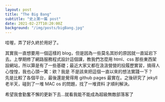 ```yaml
---
layout: post
title: "The Big Bang"
subtitle: "史上第一篇 post"
date: 2021-02-27T10:20:00Z
background: "/img/posts/bigBang.jpg"
---
```


哇喔，弄了好久終於用好了。

其實我一直想要用一個這樣的 blog，但是因為一些莫名其妙的原因就一直延宕下去。上學期修了網路服務程式設計這個課，教我們怎麼用
html、css 那些東西架設網站，所以算是有了一些基礎；最近大家又都在汲汲營營的投履歷實習，搞得人心惶惶，我也心頭一驚：欸？我是
不是該來把這個一直以來的想法實踐一下？  
先是比較了各個平台，最後還是覺得用 github pages 最實在。之後研究了 jekyll 老半天，碰到了一堆 MAC os 的問題，找了一堆資料
才順利解決。

希望我會勤奮不懈的更新下去...就看我能不能成為超級無敵部落客了

<!-- <p>
    Science cuts two ways, of course; its products can be used for both good and
    evil. But there's no turning back from science. The early warnings about
    technological dangers also come from science.
</p>

<p>
    What was most significant about the lunar voyage was not that man set foot
    on the Moon but that they set eye on the earth.
</p>

<p>
    A Chinese tale tells of some men sent to harm a young girl who, upon seeing
    her beauty, become her protectors rather than her violators. That's how I
    felt seeing the Earth for the first time. I could not help but love and
    cherish her.
</p>

<p>
    For those who have seen the Earth from space, and for the hundreds and
    perhaps thousands more who will, the experience most certainly changes your
    perspective. The things that we share in our world are far more valuable
    than those which divide us.
</p>

<h2 class="section-heading">The Final Frontier</h2>

<p>
    There can be no thought of finishing for ‘aiming for the stars.’ Both
    figuratively and literally, it is a task to occupy the generations. And no
    matter how much progress one makes, there is always the thrill of just
    beginning.
</p>

<p>
    There can be no thought of finishing for ‘aiming for the stars.’ Both
    figuratively and literally, it is a task to occupy the generations. And no
    matter how much progress one makes, there is always the thrill of just
    beginning.
</p>

<blockquote class="blockquote">
    The dreams of yesterday are the hopes of today and the reality of tomorrow.
    Science has not yet mastered prophecy. We predict too much for the next year
    and yet far too little for the next ten.
</blockquote>

<p>
    Spaceflights cannot be stopped. This is not the work of any one man or even
    a group of men. It is a historical process which mankind is carrying out in
    accordance with the natural laws of human development.
</p>

<h2 class="section-heading">Reaching for the Stars</h2>

<p>
    As we got further and further away, it [the Earth] diminished in size.
    Finally it shrank to the size of a marble, the most beautiful you can
    imagine. That beautiful, warm, living object looked so fragile, so delicate,
    that if you touched it with a finger it would crumble and fall apart. Seeing
    this has to change a man.
</p>

<img
    class="img-fluid"
    src="https://source.unsplash.com/Mn9Fa_wQH-M/800x450"
    alt="Demo Image"
/>
<span class="caption text-muted"
    >To go places and do things that have never been done before – that’s what
living is all about.</span

>

<p>
    Space, the final frontier. These are the voyages of the Starship Enterprise.
    Its five-year mission: to explore strange new worlds, to seek out new life
    and new civilizations, to boldly go where no man has gone before.
</p>

<p>
    As I stand out here in the wonders of the unknown at Hadley, I sort of
    realize there’s a fundamental truth to our nature, Man must explore, and
    this is exploration at its greatest.
</p>

<p>
    Placeholder text by <a href="http://spaceipsum.com/">Space Ipsum</a>.
    Photographs by <a href="https://unsplash.com/">Unsplash</a>.
</p> -->
